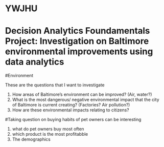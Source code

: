 # YWJHU
# Decision Analytics Foundamentals Project: Investigation on Baltimore environmental improvements using data analytics

#Environment

These are the questions that I want to investigate

1. How areas of Baltimore’s environment can be improved? (Air, water?)
2. What is the most dangerous/ negative environmental impact that the city of Baltimore is current creating? (Factories? Air pollution?)
3. How are these environmental impacts relating to citizens?

#Taking question on buying habits of pet owners can be interesting

1. what do pet owners buy most often
2. which product is the most profitabble
3. The demographics
